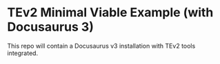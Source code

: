 # TEv2 Minimal Viable Example (with Docusaurus 3)

This repo will contain a Docusaurus v3 installation with TEv2 tools integrated.
